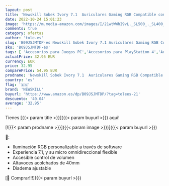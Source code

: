 ```yaml
---
layout: post
title: 'Newskill Sobek Ivory 7.1  Auriculares Gaming RGB Compatible con PS5 con iluminación  Color Blanco'
date: 2022-10-24 15:01:23
image: 'https://m.media-amazon.com/images/I/21wtWWhI9vL._SL500_._SL400_.jpg'
comments: true
category: ofertas
author: 'tole.es'
slug: 'B09JSJMTDP-es Newskill Sobek Ivory 7.1 Auriculares Gaming RGB Compatible...'
sku: 'B09JSJMTDP-es'
tags: [ 'Accesorios para Juegos PC','Accesorios para PlayStation 4','Auriculares gaming con micrófono para PlayStation 4','Electrónica','Hardware y juegos para PlayStation 4','Juegos y Accesorios para PC','Videojuegos','newskill','ps5','🇪🇸', ]
actualPrice: 32.95 EUR
currency: EUR
price: 32.95
comparePrice: 54.95 EUR
prodname: 'Newskill Sobek Ivory 7.1  Auriculares Gaming RGB Compatible con PS5 con iluminación  Color Blanco'
country: 'es'
flag: '🇪🇸'
brand: 'NEWSKILL'
buyurl: 'https://www.amazon.es/dp/B09JSJMTDP/?tag=tolees-21'
descuento: '40.04'
average: '32.95'
---
```


Tienes [{{< param title >}}]({{< param buyurl >}}) aqui!

[![{{< param prodname >}}]({{< param image >}})]({{< param buyurl >}})

🔎:

- Iluminación RGB personalizable a través de software
- Experiencia 7.1, y su micro omnidireccional flexible
- Accesible control de volumen
- Altavoces acolchados de 40mm
- Diadema ajustable

[🛒 Comprar!!!]({{< param buyurl >}})
